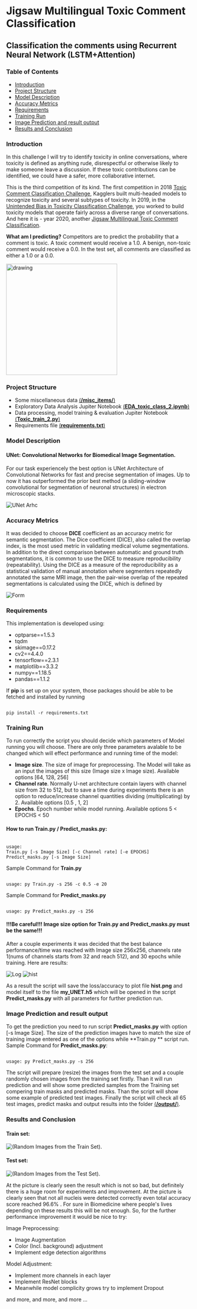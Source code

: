 # Jigsaw Multilingual Toxic Comment Classification
## Classification the comments using Recurrent Neural Network (LSTM+Attention)
### Table of Contents
* [Introduction](#Introduction)
* [Project Structure](#Project-Structure)
* [Model Description](#Model-Description)
* [Accuracy Metrics](#Accuracy-Metrics)
* [Requirements](#Requirements)
* [Training Run](#Training-Run)
* [Image Prediction and result output](#Image-Prediction-and-result-output)
* [Results and Conclusion](#Results-and-Conclusion)



### Introduction
In this challenge I will try to identify toxicity in online conversations, where toxicity is defined as anything rude, disrespectful or otherwise likely to make someone leave a discussion. If these toxic contributions can be identified, we could have a safer, more collaborative internet.

This is the third competition of its kind. The first competition in 2018 [Toxic Comment Classification Challenge](https://www.kaggle.com/c/jigsaw-toxic-comment-classification-challenge), Kagglers built multi-headed models to recognize toxicity and several subtypes of toxicity. In 2019, in the [Unintended Bias in Toxicity Classification Challenge](https://www.kaggle.com/c/jigsaw-unintended-bias-in-toxicity-classification), you worked to build toxicity models that operate fairly across a diverse range of conversations. And here it is - year 2020, another [Jigsaw Multilingual Toxic Comment Classification](https://www.kaggle.com/c/jigsaw-multilingual-toxic-comment-classification).

**What am I predicting?**
Competitors are to predict the probability that a comment is toxic. A toxic comment would receive a 1.0. A benign, non-toxic comment would receive a 0.0. In the test set, all comments are classified as either a 1.0 or a 0.0.

<img src="https://github.com/Kochurovskyi/Deep_Neural_Network_Projects/blob/main/RNN%20(Text%20Classification)/misc_items/Toxicity.png" alt="drawing" width="300"/>

### Project Structure
* Some miscellaneous data  [(**/misc_items/**)](https://github.com/Kochurovskyi/Deep_Neural_Network_Projects/tree/main/RNN%20(Text%20Classification))
* Exploratory Data Analysis Jupiter Notebook [(**EDA_toxic_class_2.ipynb**)](https://github.com/Kochurovskyi/Deep_Neural_Network_Projects/blob/main/RNN%20(Text%20Classification)/EDA_Toxic_calss_2.ipynb)
* Data processing, model training & evaluation Jupiter Notebook [(**Toxic_train_2.py**)](https://github.com/Kochurovskyi/Deep_Neural_Network_Projects/blob/main/UNet(semantic%20segmentation)/Train.py)
* Requirements file [(**requirements.txt**)](https://github.com/Kochurovskyi/Deep_Neural_Network_Projects/blob/main/RNN%20(Text%20Classification)/requirements.txt)



### Model Description
#### UNet: Convolutional Networks for Biomedical Image Segmentation.
For our task experiencely the best option is UNet Architecture of Convolutional Networks for fast and precise segmentation of images. Up to now it has outperformed the prior best method (a sliding-window convolutional for segmentation of neuronal structures) in electron microscopic stacks.

![UNet Arhc](https://github.com/Kochurovskyi/Deep_Neural_Network_Projects/blob/main/UNet(semantic%20segmentation)/misc_items/u-net-architecture.png)

### Accuracy Metrics
It was decided to choose **DICE** coefficient as an accuracy metric for semantic segmentation. 
The Dice coefficient (DICE), also called the overlap index, is the most used metric in validating medical volume segmentations. In addition to the direct comparison between automatic and ground truth segmentations, it is common to use the DICE to measure reproducibility (repeatability). Using the DICE as a measure of the reproducibility as a statistical validation of manual annotation where segmenters repeatedly annotated the same MRI image, then the pair-wise overlap of the repeated segmentations is calculated using the DICE, which is defined by

![Form](https://github.com/Kochurovskyi/Deep_Neural_Network_Projects/blob/main/UNet(semantic%20segmentation)/misc_items/Dice_fmr.png)


### Requirements 
This implementation is developed using:
* optparse==1.5.3
* tqdm 
* skimage==0.17.2
* cv2==4.4.0
* tensorflow==2.3.1
* matplotlib==3.3.2
* numpy==1.18.5
* pandas==1.1.2

If **pip** is set up on your system, those packages should be able to be fetched and installed by running

<pre><code>
pip install -r requirements.txt
</code></pre>

### Training Run
To run correctly the script you should decide which parameters of Model running you will choose. There are only three parameters avalable to be changed which will effect performance and running time of the model:
* **Image size**. The size of image for preprocessing. The Model will take as an input the images of this size (Image size x Image size). Available options [64, 128, 256]
* **Channel rate**. Normally U-net architecture contain layers with channel size from 32 to 512, but to save a time during experiments there is an option to reduce/increase channel quantities dividing (multiplicating) by 2. Available options   [0.5 , 1, 2]
* **Epochs**. Epoch number while model running.  Available options   5 < EPOCHS < 50
#### How to run Train.py / Predict_masks.py:
<pre><code>
usage:  
Train.py [-s Image Size] [-c Channel rate] [-e EPOCHS]
Predict_masks.py [-s Image Size]
</code></pre>
Sample Command for **Train.py**
<pre><code>
usage: py Train.py -s 256 -c 0.5 -e 20
</code></pre>
Sample Command for **Predict_masks.py**
<pre><code>
usage: py Predict_masks.py -s 256 
</code></pre>

#### **!!!Be careful!!! Image size option for Train.py and Predict_masks.py must be the same!!!**

After a couple experiments it was decided that the best balance performance/time was reached with Image size 256x256, channels rate 1(nums of channels starts from 32 and reach 512), and 30 epochs while training. Here are results:

![Log](https://github.com/Kochurovskyi/Deep_Neural_Network_Projects/blob/main/UNet(semantic%20segmentation)/misc_items/training%20log.png)
![hist](https://github.com/Kochurovskyi/Deep_Neural_Network_Projects/blob/main/UNet(semantic%20segmentation)/misc_items/hist.png)

As a result the script will save the loss/accuracy to plot file **hist.png** and model itself to the file **my_UNET.h5** which will be opened in the script **Predict_masks.py** with all parameters for further prediction run.

### Image Prediction and result output

To get the prediction you need to run script **Predict_masks.py** with option [-s Image Size]. The size of the prediction images have to match the size of training image entered as one of the options while **Train.py ** script run. 
Sample Command for **Predict_masks.py**: 

<pre><code>
usage: py Predict_masks.py -s 256 
</code></pre>


The script will prepare (resize) the images from the test set and a couple randomly chosen images from the training set firstly. Than it will run prediction and will show some predicted samples from the Training set compering train masks and predicted masks. Than the script will show some example of predicted test images.
Finally the script will check all 65 test images, predict masks and output results into the folder [(**/output/**)](https://github.com/Kochurovskyi/Deep_Neural_Network_Projects/tree/main/UNet(semantic%20segmentation)/output).

### Results and Conclusion
#### Train set:
![(**Random Images from the Train Set**)](https://github.com/Kochurovskyi/Deep_Neural_Network_Projects/blob/main/UNet(semantic%20segmentation)/misc_items/training.png).
#### Test set:
![(**Random Images from the Test Set**)](https://github.com/Kochurovskyi/Deep_Neural_Network_Projects/blob/main/UNet(semantic%20segmentation)/misc_items/testing.png).

At the picture is clearly seen the result which is not so bad, but definitely there is a huge room for experiments and improvement. At the picture is clearly seen that not all nucleis were detected correctly even total accuracy score reached 96.6% . For sure in Biomedicine where people's lives depending on these results this will be not enough.
So, for the further performance improvement it would be nice to try:

Image Preprocessing:
*    Image Augmentation
* Color (Incl. background) adjustment
* Implement edge detection algorithms 

Model Adjustment: 
* Implement more channels in each layer
* Implement ResNet blocks 
* Meanwhile model complicity grows try to implement Dropout 

and more, and more, and more ...
